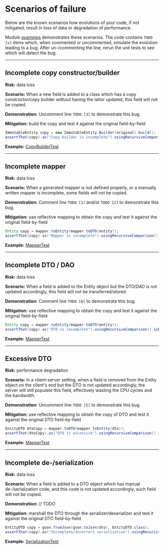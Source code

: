 # Scenarios of failure

Below are the known scenarios how evolutions of your code, if not mitigated, result in loss of data or degradation of performance.

Module [examples](/examples) demonstrates these scenarios. The code contains `TODO [x]` items which, when commented or uncommented, simulate the evolution 
leading to a bug. After un-/commenting the line, rerun the unit tests to see which will detect the bug.

------------------------------------------------------------------------------------------------------

## Incomplete copy constructor/builder

**Risk:** data loss

**Scenario:** When a new field is added to a class which has a copy constructor/copy builder without having the latter updated, this field will not be copied.

**Demonstration:** Uncomment line `TODO [3]` to demonstrate this bug.

**Mitigation:** build the copy and test it against the original field-by-field
```java
ImmutableEntity copy = new ImmutableEntity.Builder(original).build();
assertThat(copy).as("Copy builder is incomplete").usingRecursiveComparison().isEqualTo(original);
```

**Example:** [CopyBuilderTest](/examples/src/test/java/com/github/neboskreb/red/and/blue/example/CopyBuilderTest.java)

------------------------------------------------------------------------------------------------------

## Incomplete mapper

**Risk:** data loss

**Scenario:** When a generated mapper is not defined properly, or a manually written mapper is incomplete, some fields will not be copied.

**Demonstration:** Comment line `TODO [1]` and/or `TODO [2]` to demonstrate this bug.

**Mitigation:** use reflective mapping to obtain the copy and test it against the original field-by-field
```java
Entity copy = mapper.toEntity(mapper.toDTO(entity));
assertThat(copy).as("Mapper is incomplete").usingRecursiveComparison().isEqualTo(entity);
```

**Example:** [MapperTest](/examples/src/test/java/com/github/neboskreb/red/and/blue/example/MapperTest.java)

------------------------------------------------------------------------------------------------------

## Incomplete DTO / DAO

**Risk:** data loss

**Scenario:** When a field is added to the Entity object but the DTO/DAO is not updated accordingly, this field will not be transferred/stored.

**Demonstration:** Comment line `TODO [6]` to demonstrate this bug.

**Mitigation:** use reflective mapping to obtain the copy and test it against the original field-by-field
```java
Entity copy = mapper.toEntity(mapper.toDTO(entity));
assertThat(copy).as("DTO is incomplete").usingRecursiveComparison().isEqualTo(entity);
```

**Example:** [MapperTest](/examples/src/test/java/com/github/neboskreb/red/and/blue/example/MapperTest.java)

------------------------------------------------------------------------------------------------------

## Excessive DTO 

**Risk:** performance degradation

**Scenario:** In a client-server setting, when a field is removed from the Entity object on the client's end but the DTO is not updated accordingly,
the server will still populate this field, effectively wasting the CPU cycles and the bandwidth.

**Demonstration:** Uncomment line `TODO [5]` to demonstrate this bug.

**Mitigation:** use reflective mapping to obtain the copy of DTO and test it against the original DTO field-by-field
```java
EntityDTO dtoCopy = mapper.toDTO(mapper.toEntity(dto));
assertThat(dtoCopy).as("DTO is excessive").usingRecursiveComparison().isEqualTo(dto);
```

**Example:** [MapperTest](/examples/src/test/java/com/github/neboskreb/red/and/blue/example/MapperTest.java)

------------------------------------------------------------------------------------------------------

## Incomplete de-/serialization 

**Risk:** data loss

**Scenario:** When a field is added to a DTO object which has manual de-/serialization code, and this code is not updated
accordingly, such field will not be copied.

**Demonstration:** // TODO

**Mitigation:** marshall the DTO through the serializer/deserializer  and test it against the original DTO field-by-field
```java
EntityDTO copy = gson.fromJson(gson.toJson(dto), EntityDTO.class);
assertThat(copy).as("Incomplete/Incorrect serialization").usingRecursiveComparison().isEqualTo(dto);
```

**Example:** [SerializationTest](/examples/src/test/java/com/github/neboskreb/red/and/blue/example/SerializationTest.java)
